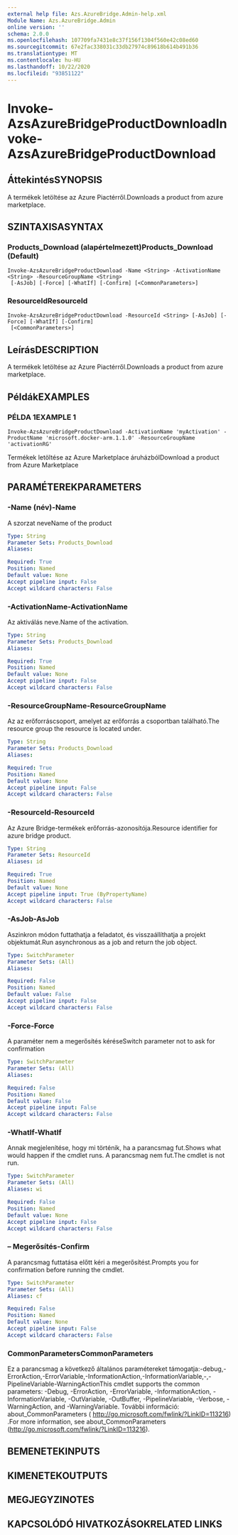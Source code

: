 ```yaml
---
external help file: Azs.AzureBridge.Admin-help.xml
Module Name: Azs.AzureBridge.Admin
online version: ''
schema: 2.0.0
ms.openlocfilehash: 107709fa7431e8c37f156f1304f560e42c08ed60
ms.sourcegitcommit: 67e2fac338031c33db27974c89618b614b491b36
ms.translationtype: MT
ms.contentlocale: hu-HU
ms.lasthandoff: 10/22/2020
ms.locfileid: "93851122"
---
```

# <span data-ttu-id="53f89-101">Invoke-AzsAzureBridgeProductDownload</span><span class="sxs-lookup"><span data-stu-id="53f89-101">Invoke-AzsAzureBridgeProductDownload</span></span>

## <span data-ttu-id="53f89-102">Áttekintés</span><span class="sxs-lookup"><span data-stu-id="53f89-102">SYNOPSIS</span></span>
<span data-ttu-id="53f89-103">A termékek letöltése az Azure Piactérről.</span><span class="sxs-lookup"><span data-stu-id="53f89-103">Downloads a product from azure marketplace.</span></span>

## <span data-ttu-id="53f89-104">SZINTAXISA</span><span class="sxs-lookup"><span data-stu-id="53f89-104">SYNTAX</span></span>

### <span data-ttu-id="53f89-105">Products_Download (alapértelmezett)</span><span class="sxs-lookup"><span data-stu-id="53f89-105">Products_Download (Default)</span></span>
```
Invoke-AzsAzureBridgeProductDownload -Name <String> -ActivationName <String> -ResourceGroupName <String>
 [-AsJob] [-Force] [-WhatIf] [-Confirm] [<CommonParameters>]
```

### <span data-ttu-id="53f89-106">ResourceId</span><span class="sxs-lookup"><span data-stu-id="53f89-106">ResourceId</span></span>
```
Invoke-AzsAzureBridgeProductDownload -ResourceId <String> [-AsJob] [-Force] [-WhatIf] [-Confirm]
 [<CommonParameters>]
```

## <span data-ttu-id="53f89-107">Leírás</span><span class="sxs-lookup"><span data-stu-id="53f89-107">DESCRIPTION</span></span>
<span data-ttu-id="53f89-108">A termékek letöltése az Azure Piactérről.</span><span class="sxs-lookup"><span data-stu-id="53f89-108">Downloads a product from azure marketplace.</span></span>

## <span data-ttu-id="53f89-109">Példák</span><span class="sxs-lookup"><span data-stu-id="53f89-109">EXAMPLES</span></span>

### <span data-ttu-id="53f89-110">PÉLDA 1</span><span class="sxs-lookup"><span data-stu-id="53f89-110">EXAMPLE 1</span></span>
```
Invoke-AzsAzureBridgeProductDownload -ActivationName 'myActivation' -ProductName 'microsoft.docker-arm.1.1.0' -ResourceGroupName 'activationRG'
```

<span data-ttu-id="53f89-111">Termékek letöltése az Azure Marketplace áruházból</span><span class="sxs-lookup"><span data-stu-id="53f89-111">Download a product from Azure Marketplace</span></span>

## <span data-ttu-id="53f89-112">PARAMÉTEREK</span><span class="sxs-lookup"><span data-stu-id="53f89-112">PARAMETERS</span></span>

### <span data-ttu-id="53f89-113">-Name (név)</span><span class="sxs-lookup"><span data-stu-id="53f89-113">-Name</span></span>
<span data-ttu-id="53f89-114">A szorzat neve</span><span class="sxs-lookup"><span data-stu-id="53f89-114">Name of the product</span></span>

```yaml
Type: String
Parameter Sets: Products_Download
Aliases:

Required: True
Position: Named
Default value: None
Accept pipeline input: False
Accept wildcard characters: False
```

### <span data-ttu-id="53f89-115">-ActivationName</span><span class="sxs-lookup"><span data-stu-id="53f89-115">-ActivationName</span></span>
<span data-ttu-id="53f89-116">Az aktiválás neve.</span><span class="sxs-lookup"><span data-stu-id="53f89-116">Name of the activation.</span></span>

```yaml
Type: String
Parameter Sets: Products_Download
Aliases:

Required: True
Position: Named
Default value: None
Accept pipeline input: False
Accept wildcard characters: False
```

### <span data-ttu-id="53f89-117">-ResourceGroupName</span><span class="sxs-lookup"><span data-stu-id="53f89-117">-ResourceGroupName</span></span>
<span data-ttu-id="53f89-118">Az az erőforráscsoport, amelyet az erőforrás a csoportban található.</span><span class="sxs-lookup"><span data-stu-id="53f89-118">The resource group the resource is located under.</span></span>

```yaml
Type: String
Parameter Sets: Products_Download
Aliases:

Required: True
Position: Named
Default value: None
Accept pipeline input: False
Accept wildcard characters: False
```

### <span data-ttu-id="53f89-119">-ResourceId</span><span class="sxs-lookup"><span data-stu-id="53f89-119">-ResourceId</span></span>
<span data-ttu-id="53f89-120">Az Azure Bridge-termékek erőforrás-azonosítója.</span><span class="sxs-lookup"><span data-stu-id="53f89-120">Resource identifier for azure bridge product.</span></span>

```yaml
Type: String
Parameter Sets: ResourceId
Aliases: id

Required: True
Position: Named
Default value: None
Accept pipeline input: True (ByPropertyName)
Accept wildcard characters: False
```

### <span data-ttu-id="53f89-121">-AsJob</span><span class="sxs-lookup"><span data-stu-id="53f89-121">-AsJob</span></span>
<span data-ttu-id="53f89-122">Aszinkron módon futtathatja a feladatot, és visszaállíthatja a projekt objektumát.</span><span class="sxs-lookup"><span data-stu-id="53f89-122">Run asynchronous as a job and return the job object.</span></span>


```yaml
Type: SwitchParameter
Parameter Sets: (All)
Aliases:

Required: False
Position: Named
Default value: False
Accept pipeline input: False
Accept wildcard characters: False
```

### <span data-ttu-id="53f89-123">-Force</span><span class="sxs-lookup"><span data-stu-id="53f89-123">-Force</span></span>
<span data-ttu-id="53f89-124">A paraméter nem a megerősítés kérése</span><span class="sxs-lookup"><span data-stu-id="53f89-124">Switch parameter not to ask for confirmation</span></span>

```yaml
Type: SwitchParameter
Parameter Sets: (All)
Aliases:

Required: False
Position: Named
Default value: False
Accept pipeline input: False
Accept wildcard characters: False
```

### <span data-ttu-id="53f89-125">-WhatIf</span><span class="sxs-lookup"><span data-stu-id="53f89-125">-WhatIf</span></span>
<span data-ttu-id="53f89-126">Annak megjelenítése, hogy mi történik, ha a parancsmag fut.</span><span class="sxs-lookup"><span data-stu-id="53f89-126">Shows what would happen if the cmdlet runs.</span></span>
<span data-ttu-id="53f89-127">A parancsmag nem fut.</span><span class="sxs-lookup"><span data-stu-id="53f89-127">The cmdlet is not run.</span></span>

```yaml
Type: SwitchParameter
Parameter Sets: (All)
Aliases: wi

Required: False
Position: Named
Default value: None
Accept pipeline input: False
Accept wildcard characters: False
```

### <span data-ttu-id="53f89-128">– Megerősítés</span><span class="sxs-lookup"><span data-stu-id="53f89-128">-Confirm</span></span>
<span data-ttu-id="53f89-129">A parancsmag futtatása előtt kéri a megerősítést.</span><span class="sxs-lookup"><span data-stu-id="53f89-129">Prompts you for confirmation before running the cmdlet.</span></span>

```yaml
Type: SwitchParameter
Parameter Sets: (All)
Aliases: cf

Required: False
Position: Named
Default value: None
Accept pipeline input: False
Accept wildcard characters: False
```

### <span data-ttu-id="53f89-130">CommonParameters</span><span class="sxs-lookup"><span data-stu-id="53f89-130">CommonParameters</span></span>
<span data-ttu-id="53f89-131">Ez a parancsmag a következő általános paramétereket támogatja:-debug,-ErrorAction,-ErrorVariable,-InformationAction,-InformationVariable,-,-PipelineVariable-WarningAction</span><span class="sxs-lookup"><span data-stu-id="53f89-131">This cmdlet supports the common parameters: -Debug, -ErrorAction, -ErrorVariable, -InformationAction, -InformationVariable, -OutVariable, -OutBuffer, -PipelineVariable, -Verbose, -WarningAction, and -WarningVariable.</span></span> <span data-ttu-id="53f89-132">További információ: about_CommonParameters ( http://go.microsoft.com/fwlink/?LinkID=113216) .</span><span class="sxs-lookup"><span data-stu-id="53f89-132">For more information, see about_CommonParameters (http://go.microsoft.com/fwlink/?LinkID=113216).</span></span>

## <span data-ttu-id="53f89-133">BEMENETEK</span><span class="sxs-lookup"><span data-stu-id="53f89-133">INPUTS</span></span>

## <span data-ttu-id="53f89-134">KIMENETEK</span><span class="sxs-lookup"><span data-stu-id="53f89-134">OUTPUTS</span></span>

## <span data-ttu-id="53f89-135">MEGJEGYZI</span><span class="sxs-lookup"><span data-stu-id="53f89-135">NOTES</span></span>

## <span data-ttu-id="53f89-136">KAPCSOLÓDÓ HIVATKOZÁSOK</span><span class="sxs-lookup"><span data-stu-id="53f89-136">RELATED LINKS</span></span>
